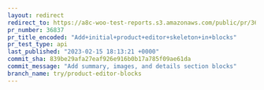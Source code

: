 ```yaml
---
layout: redirect
redirect_to: https://a8c-woo-test-reports.s3.amazonaws.com/public/pr/36837/api/index.html
pr_number: 36837
pr_title_encoded: "Add+initial+product+editor+skeleton+in+blocks"
pr_test_type: api
last_published: "2023-02-15 18:13:21 +0000"
commit_sha: 839be29afa27eaf926e916b0b17a785f09ae61da
commit_message: "Add summary, images, and details section blocks"
branch_name: try/product-editor-blocks
---
```

